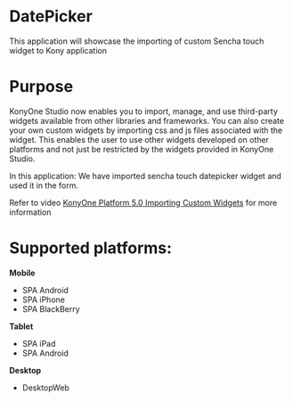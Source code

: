 DatePicker
==========

This application will showcase the importing of custom Sencha touch widget to Kony application


Purpose
=========
KonyOne Studio now enables you to import, manage, and use third-party widgets available from other libraries and frameworks. You can also create your own custom widgets by importing css and js files associated with the widget. This enables the user to use 
other widgets developed on other platforms and not just be restricted by the widgets provided in KonyOne Studio.

In this application: We have imported sencha touch datepicker widget and used it in the form.

Refer to video [KonyOne Platform 5.0 Importing Custom Widgets](http://www.youtube.com/watch?v=7nemBUl5O_Y) for more information

# Supported platforms:
**Mobile**
 * SPA Android
 * SPA iPhone
 * SPA BlackBerry
 
**Tablet** 
 * SPA iPad
 * SPA Android

**Desktop**
 * DesktopWeb
